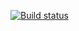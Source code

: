 [![Build status](https://ci.appveyor.com/api/projects/status/hhvoy72adr433ujy?svg=true)](https://ci.appveyor.com/project/Slava-Slava/1-5-1)